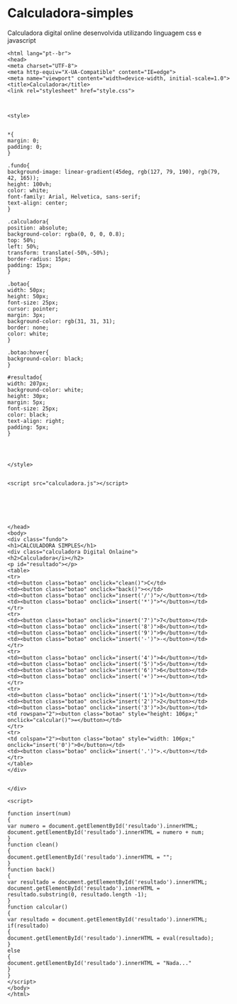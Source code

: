 # Calculadora-simples
Calculadora digital online desenvolvida utilizando linguagem css e javascript

<!DOCTYPE html> 
	<html lang="pt--br"> 
	<head> 
	<meta charset="UTF-8"> 
	<meta http-equiv="X-UA-Compatible" content="IE=edge"> 
	<meta name="viewport" content="width=device-width, initial-scale=1.0"> 
	<title>Calculadora</title> 
	<link rel="stylesheet" href="style.css"> 

	
	
	<style> 
	
	
	*{ 
	margin: 0; 
	padding: 0; 
	} 
	
	.fundo{ 
	background-image: linear-gradient(45deg, rgb(127, 79, 190), rgb(79, 42, 165)); 
	height: 100vh; 
	color: white; 
	font-family: Arial, Helvetica, sans-serif; 
	text-align: center; 
	} 
	
	.calculadora{ 
	position: absolute; 
	background-color: rgba(0, 0, 0, 0.8); 
	top: 50%; 
	left: 50%; 
	transform: translate(-50%,-50%); 
	border-radius: 15px; 
	padding: 15px; 
	} 
	
	.botao{ 
	width: 50px; 
	height: 50px; 
	font-size: 25px; 
	cursor: pointer; 
	margin: 3px; 
	background-color: rgb(31, 31, 31); 
	border: none; 
	color: white; 
	} 
	
	.botao:hover{ 
	background-color: black; 
	} 
	
	#resultado{ 
	width: 207px; 
	background-color: white; 
	height: 30px; 
	margin: 5px; 
	font-size: 25px; 
	color: black; 
	text-align: right; 
	padding: 5px; 
	} 
	
	
	
	
	</style> 
	
	
	<script src="calculadora.js"></script> 

	
	
	
	
	
	</head> 
	<body> 
	<div class="fundo"> 
	<h1>CALCULADORA SIMPLES</h1> 
	<div class="calculadora Digital Onlaine"> 
	<h2>Calculadora</i></h2> 
	<p id="resultado"></p> 
	<table> 
	<tr> 
	<td><button class="botao" onclick="clean()">C</td> 
	<td><button class="botao" onclick="back()"><</td> 
	<td><button class="botao" onclick="insert('/')">/</button></td> 
	<td><button class="botao" onclick="insert('*')">*</button></td> 
	</tr> 
	<tr> 
	<td><button class="botao" onclick="insert('7')">7</button></td> 
	<td><button class="botao" onclick="insert('8')">8</button></td> 
	<td><button class="botao" onclick="insert('9')">9</button></td> 
	<td><button class="botao" onclick="insert('-')">-</button></td> 
	</tr> 
	<tr> 
	<td><button class="botao" onclick="insert('4')">4</button></td> 
	<td><button class="botao" onclick="insert('5')">5</button></td> 
	<td><button class="botao" onclick="insert('6')">6</button></td> 
	<td><button class="botao" onclick="insert('+')">+</button></td> 
	</tr> 
	<tr> 
	<td><button class="botao" onclick="insert('1')">1</button></td> 
	<td><button class="botao" onclick="insert('2')">2</button></td> 
	<td><button class="botao" onclick="insert('3')">3</button></td> 
	<td rowspan="2"><button class="botao" style="height: 106px;" onclick="calcular()">=</button></td> 
	</tr> 
	<tr> 
	<td colspan="2"><button class="botao" style="width: 106px;" onclick="insert('0')">0</button></td> 
	<td><button class="botao" onclick="insert('.')">.</button></td> 
	</tr> 
	</table> 
	</div> 
	
	
	</div> 
	
	<script> 
	
	function insert(num) 
	{ 
	var numero = document.getElementById('resultado').innerHTML; 
	document.getElementById('resultado').innerHTML = numero + num; 
	} 
	function clean() 
	{ 
	document.getElementById('resultado').innerHTML = ""; 
	} 
	function back() 
	{ 
	var resultado = document.getElementById('resultado').innerHTML; 
	document.getElementById('resultado').innerHTML = resultado.substring(0, resultado.length -1); 
	} 
	function calcular() 
	{ 
	var resultado = document.getElementById('resultado').innerHTML; 
	if(resultado) 
	{ 
	document.getElementById('resultado').innerHTML = eval(resultado); 
	} 
	else 
	{ 
	document.getElementById('resultado').innerHTML = "Nada..." 
	} 
	} 
	</script> 
	</body> 
	</html>

